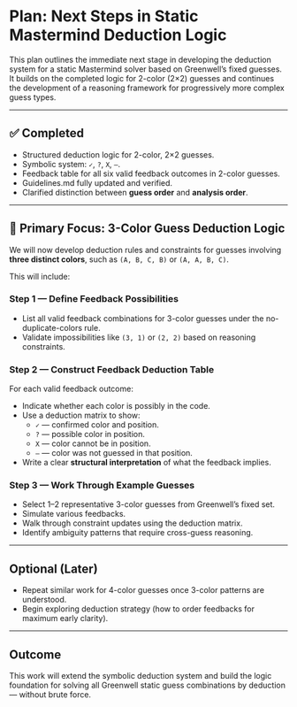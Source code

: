 # Plan: Next Steps in Static Mastermind Deduction Logic

This plan outlines the immediate next stage in developing the deduction system for a static Mastermind solver based on Greenwell’s fixed guesses. It builds on the completed logic for 2-color (2×2) guesses and continues the development of a reasoning framework for progressively more complex guess types.

---

## ✅ Completed

- Structured deduction logic for 2-color, 2×2 guesses.
- Symbolic system: `✓`, `?`, `X`, `—`.
- Feedback table for all six valid feedback outcomes in 2-color guesses.
- Guidelines.md fully updated and verified.
- Clarified distinction between **guess order** and **analysis order**.

---

## 🔭 Primary Focus: 3-Color Guess Deduction Logic

We will now develop deduction rules and constraints for guesses involving **three distinct colors**, such as `(A, B, C, B)` or `(A, A, B, C)`.

This will include:

### Step 1 — Define Feedback Possibilities
- List all valid feedback combinations for 3-color guesses under the no-duplicate-colors rule.
- Validate impossibilities like `(3, 1)` or `(2, 2)` based on reasoning constraints.

### Step 2 — Construct Feedback Deduction Table
For each valid feedback outcome:
- Indicate whether each color is possibly in the code.
- Use a deduction matrix to show:
  - `✓` — confirmed color and position.
  - `?` — possible color in position.
  - `X` — color cannot be in position.
  - `—` — color was not guessed in that position.
- Write a clear **structural interpretation** of what the feedback implies.

### Step 3 — Work Through Example Guesses
- Select 1–2 representative 3-color guesses from Greenwell’s fixed set.
- Simulate various feedbacks.
- Walk through constraint updates using the deduction matrix.
- Identify ambiguity patterns that require cross-guess reasoning.

---

## Optional (Later)
- Repeat similar work for 4-color guesses once 3-color patterns are understood.
- Begin exploring deduction strategy (how to order feedbacks for maximum early clarity).

---

## Outcome
This work will extend the symbolic deduction system and build the logic foundation for solving all Greenwell static guess combinations by deduction — without brute force.